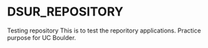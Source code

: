 # DSUR_REPOSITORY
Testing repository
This is to test the reporitory applications.
Practice purpose for UC Boulder.
